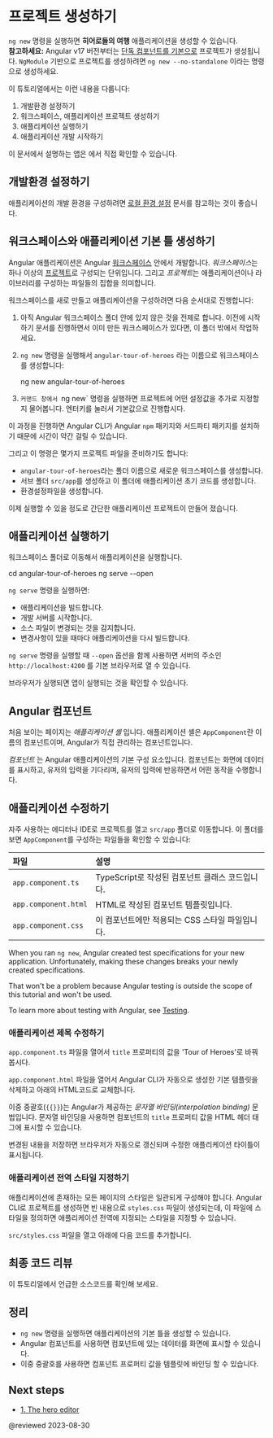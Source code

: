 <!--
# Create a new project
-->
# 프로젝트 생성하기

<!--
Use the `ng new` command to start creating your **Tour of Heroes** application. <br>
<b>Please note:</b> Starting in Angular version 17 new projects will be [standalone by default](https://angular.io/guide/standalone-components). To create a project with the using `NgModule` use the option `ng new --no-standalone`

This tutorial:

1.  Sets up your environment.
2.  Creates a new workspace and initial application project.
3.  Serves the application.
4.  Makes changes to the new application.

<div class="alert is-helpful">

To view the application's code, see the <live-example></live-example>.

</div>
-->
`ng new` 명령을 실행하면 **히어로들의 여행** 애플리케이션을 생성할 수 있습니다. <br>
<b>참고하세요:</b> Angular v17 버전부터는 [단독 컴포넌트를 기본으로](https://angular.io/guide/standalone-components) 프로젝트가 생성됩니다.
`NgModule` 기반으로 프로젝트를 생성하려면 `ng new --no-standalone` 이라는 명령으로 생성하세요.

이 튜토리얼에서는 이런 내용을 다룹니다:

1.  개발환경 설정하기
2.  워크스페이스, 애플리케이션 프로젝트 생성하기
3.  애플리케이션 실행하기
4.  애플리케이션 개발 시작하기

<div class="alert is-helpful">

이 문서에서 설명하는 앱은 <live-example></live-example>에서 직접 확인할 수 있습니다.

</div>


<!--
## Set up your environment
-->
## 개발환경 설정하기

<!--
To set up your development environment, follow the instructions in [Local Environment Setup](guide/setup-local "Setting up for Local Development").
-->
애플리케이션의 개발 환경을 구성하려면 [로컬 환경 설정](guide/setup-local "Setting up for Local Development") 문서를 참고하는 것이 좋습니다.


<!--
## Create a new workspace and an initial application
-->
## 워크스페이스와 애플리케이션 기본 틀 생성하기

<!--
You develop applications in the context of an Angular [workspace](guide/glossary#workspace).
A *workspace* contains the files for one or more [projects](guide/glossary#project).
A *project* is the set of files that make up an application or a library.

To create a new workspace and an initial project:

1.  Ensure that you aren't already in an Angular workspace directory.
    For example, if you're in the Getting Started workspace from an earlier exercise, navigate to its parent.

2.  Run `ng new` followed by the application name as shown here:

    <code-example format="shell" language="shell">

    ng new angular-tour-of-heroes

    </code-example>

3.  `ng new` prompts you for information about features to include in the initial project.
    Accept the defaults by pressing the Enter or Return key.

`ng new` installs the necessary `npm` packages and other dependencies that Angular requires.
This can take a few minutes.

`ng new` also creates the following workspace and starter project files:

*   A new workspace, with a root directory named `angular-tour-of-heroes`
*   An initial skeleton application project in the `src/app` subdirectory
*   Related configuration files

The initial application project contains a simple application that's ready to run.
-->
Angular 애플리케이션은 Angular [워크스페이스](guide/glossary#workspace) 안에서 개발합니다.
*워크스페이스*는 하나 이상의 [프로젝트](guide/glossary#project)로 구성되는 단위입니다.
그리고 *프로젝트*는 애플리케이션이나 라이브러리를 구성하는 파일들의 집합을 의미합니다.

워크스페이스를 새로 만들고 애플리케이션을 구성하려면 다음 순서대로 진행합니다:

1.  아직 Angular 워크스페이스 폴더 안에 있지 않은 것을 전제로 합니다.
    이전에 시작하기 문서를 진행하면서 이미 만든 워크스페이스가 있다면, 이 폴더 밖에서 작업하세요.

2.  `ng new` 명령을 실행해서 `angular-tour-of-heroes` 라는 이름으로 워크스페이스를 생성합니다:

    <code-example format="shell" language="shell">

    ng new angular-tour-of-heroes

    </code-example>

3.  `커맨드 창에서 `ng new` 명령을 실행하면 프로젝트에 어떤 설정값을 추가로 지정할지 물어봅니다.
    엔터키를 눌러서 기본값으로 진행합시다.

이 과정을 진행하면 Angular CLI가 Angular `npm` 패키지와 서드파티 패키지를 설치하기 때문에 시간이 약간 걸릴 수 있습니다.

그리고 이 명령은 몇가지 프로젝트 파일을 준비하기도 합니다:

*   `angular-tour-of-heroes`라는 폴더 이름으로 새로운 워크스페이스를 생성합니다.
*   서브 폴더 `src/app`를 생성하고 이 폴더에 애플리케이션 초기 코드를 생성합니다.
*   환경설정파일을 생성합니다.

이제 실행할 수 있을 정도로 간단한 애플리케이션 프로젝트이 만들어 졌습니다.


<!--
## Serve the application
-->
## 애플리케이션 실행하기

<!--
Go to the workspace directory and launch the application.

<code-example format="shell" language="shell">

cd angular-tour-of-heroes
ng serve --open

</code-example>

<div class="alert is-helpful">

The `ng serve` command:

* Builds the application
* Starts the development server
* Watches the source files
* Rebuilds the application as you make changes

The `--open` flag opens a browser to `http://localhost:4200`.

</div>

You should see the application running in your browser.
-->
워크스페이스 폴더로 이동해서 애플리케이션을 실행합니다.

<code-example format="shell" language="shell">

cd angular-tour-of-heroes
ng serve --open

</code-example>

<div class="alert is-helpful">

`ng serve` 명령을 실행하면:

* 애플리케이션을 빌드합니다.
* 개발 서버를 시작합니다.
* 소스 파일이 변경되는 것을 감지합니다.
* 변경사항이 있을 때마다 애플리케이션을 다시 빌드합니다.

`ng serve` 명령을 실행할 때 `--open` 옵션을 함께 사용하면 서버의 주소인 `http://localhost:4200` 를 기본 브라우저로 열 수 있습니다.

</div>

브라우저가 실행되면 앱이 실행되는 것을 확인할 수 있습니다.


<!--
## Angular components
-->
## Angular 컴포넌트

<!--
The page you see is the *application shell*.
The shell is controlled by an Angular **component** named `AppComponent`.

*Components* are the fundamental building blocks of Angular applications.
They display data on the screen, listen for user input, and take action based on that input.
-->
처음 보이는 페이지는 *애플리케이션 셸* 입니다.
애플리케이션 셸은 `AppComponent`란 이름의 컴포넌트이며, Angular가 직접 관리하는 컴포넌트입니다.

*컴포넌트* 는 Angular 애플리케이션의 기본 구성 요소입니다.
컴포넌트는 화면에 데이터를 표시하고, 유저의 입력을 기다리며, 유저의 입력에 반응하면서 어떤 동작을 수행합니다.


<!--
## Make changes to the application
-->
## 애플리케이션 수정하기

<!--
Open the project in your favorite editor or IDE. Navigate to the `src/app` directory to edit the starter application.
In the IDE, locate these files, which make up the `AppComponent` that you just created:

| Files                | Details |
|:---                  |:---     |
| `app.component.ts`   | The component class code, written in TypeScript. |
| `app.component.html` | The component template, written in HTML.         |
| `app.component.css`  | The component's private CSS styles.              |


<div class="alert is-important">

When you ran `ng new`, Angular created test specifications for your new application.
Unfortunately, making these changes breaks your newly created specifications.

That won't be a problem because Angular testing is outside the scope of this tutorial and won't be used.

To learn more about testing with Angular, see [Testing](guide/testing).

</div>
-->
자주 사용하는 에디터나 IDE로 프로젝트를 열고 `src/app` 폴더로 이동합니다.
이 폴더를 보면 `AppComponent`를 구성하는 파일들을 확인할 수 있습니다:

| 파일                   | 설명                              |
|:---------------------|:--------------------------------|
| `app.component.ts`   | TypeScript로 작성된 컴포넌트 클래스 코드입니다. |
| `app.component.html` | HTML로 작성된 컴포넌트 템플릿입니다.          |
| `app.component.css`  | 이 컴포넌트에만 적용되는 CSS 스타일 파일입니다.    |


<div class="alert is-important">

When you ran `ng new`, Angular created test specifications for your new application.
Unfortunately, making these changes breaks your newly created specifications.

That won't be a problem because Angular testing is outside the scope of this tutorial and won't be used.

To learn more about testing with Angular, see [Testing](guide/testing).

</div>


<!--
### Change the application title
-->
### 애플리케이션 제목 수정하기

<!--
Open the `app.component.ts` and change the `title` property value to 'Tour of Heroes'.

<code-example header="app.component.ts (class title property)" path="toh-pt0/src/app/app.component.ts" region="set-title"></code-example>

Open `app.component.html` and delete the default template that `ng new` created.
Replace it with the following line of HTML.

<code-example header="app.component.html (template)" path="toh-pt0/src/app/app.component.html"></code-example>

The double curly braces are Angular's *interpolation binding* syntax.
This interpolation binding presents the component's `title` property value inside the HTML header tag.

The browser refreshes and displays the new application title.
-->
`app.component.ts` 파일을 열어서 `title` 프로퍼티의 값을 'Tour of Heroes'로 바꿔봅시다.

<code-example header="app.component.ts (title 프로퍼티)" path="toh-pt0/src/app/app.component.ts" region="set-title"></code-example>

`app.component.html` 파일을 열어서 Angular CLI가 자동으로 생성한 기본 템플릿을 삭제하고 아래의 HTML코드로 교체합니다.

<code-example header="app.component.html (템플릿)" path="toh-pt0/src/app/app.component.html"></code-example>

이중 중괄호\(`{{}}`\)는 Angular가 제공하는 *문자열 바인딩\(interpolation binding\)* 문법입니다.
문자열 바인딩을 사용하면 컴포넌트의 `title` 프로퍼티 값을 HTML 헤더 태그에 표시할 수 있습니다.

변경된 내용을 저장하면 브라우저가 자동으로 갱신되며 수정한 애플리케이션 타이틀이 표시됩니다.


<a id="app-wide-styles"></a>

<!--
### Add application styles
-->
### 애플리케이션 전역 스타일 지정하기

<!--
Most apps strive for a consistent look across the application.
`ng new` created an empty `styles.css` for this purpose.
Put your application-wide styles there.

Open `src/styles.css` and add the code below to the file.

<code-example header="src/styles.css (excerpt)" path="toh-pt0/src/styles.1.css"></code-example>
-->
애플리케이션에 존재하는 모든 페이지의 스타일은 일관되게 구성해야 합니다.
Angular CLI로 프로젝트를 생성하면 빈 내용으로 `styles.css` 파일이 생성되는데, 이 파일에 스타일을 정의하면 애플리케이션 전역에 지정되는 스타일을 지정할 수 있습니다.

`src/styles.css` 파일을 열고 아래에 다음 코드를 추가합니다.

<code-example header="src/styles.css (일부)" path="toh-pt0/src/styles.1.css"></code-example>


<!--
## Final code review
-->
## 최종 코드 리뷰

<!--
Here are the code files discussed on this page.

<code-tabs>
    <code-pane header="src/app/app.component.ts" path="toh-pt0/src/app/app.component.ts"></code-pane>
    <code-pane header="src/app/app.component.html" path="toh-pt0/src/app/app.component.html"></code-pane>
    <code-pane header="src/styles.css (excerpt)" path="toh-pt0/src/styles.1.css"></code-pane>
</code-tabs>
-->
이 튜토리얼에서 언급한 소스코드를 확인해 보세요.

<code-tabs>
    <code-pane header="src/app/app.component.ts" path="toh-pt0/src/app/app.component.ts"></code-pane>
    <code-pane header="src/app/app.component.html" path="toh-pt0/src/app/app.component.html"></code-pane>
    <code-pane header="src/styles.css (일부)" path="toh-pt0/src/styles.1.css"></code-pane>
</code-tabs>


<!--
## Summary
-->
## 정리

<!--
*   You created the initial application structure using `ng new`.
*   You learned that Angular components display data
*   You used the double curly braces of interpolation to display the application title
-->
*   `ng new` 명령을 실행하면 애플리케이션의 기본 틀을 생성할 수 있습니다.
*   Angular 컴포넌트를 사용하면 컴포넌트에 있는 데이터를 화면에 표시할 수 있습니다.
*   이중 중괄호를 사용하면 컴포넌트 프로퍼티 값을 템플릿에 바인딩 할 수 있습니다.


## Next steps

*  [1. The hero editor](tutorial/tour-of-heroes/toh-pt1)

@reviewed 2023-08-30
